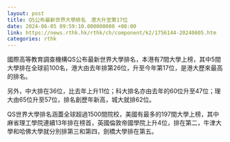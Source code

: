 ```yaml
---
layout: post
title: QS公布最新世界大學排名　港大升至第17位
date: 2024-06-05 09:59:10.000000000 +08:00
link: https://news.rthk.hk/rthk/ch/component/k2/1756144-20240605.htm
categories: rthk
---
```


國際高等教育調查機構QS公布最新世界大學排名，本港有7間大學上榜，其中5間大學排在全球前100名，港大由去年排第26位，升至今年第17位，是港大歷來最高的排名。

另外，中大排在36位，比去年上升11位；科大排名亦由去年的60位升至47位；理大由65位升至57位，排名創歷年新高，城大就排62位。

QS世界大學排名涵蓋全球超過1500間院校，美國有最多的197間大學上榜，其中麻省理工學院連續13年排在榜首，英國倫敦帝國學院上升4位，排在第二，牛津大學和哈佛大學就分別排第三和第四，劍橋大學排在第五。
